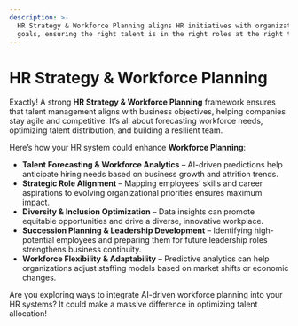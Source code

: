 ```yaml
---
description: >-
  HR Strategy & Workforce Planning aligns HR initiatives with organizational
  goals, ensuring the right talent is in the right roles at the right time.
---
```


# HR Strategy & Workforce Planning

Exactly! A strong **HR Strategy & Workforce Planning** framework ensures that talent management aligns with business objectives, helping companies stay agile and competitive. It’s all about forecasting workforce needs, optimizing talent distribution, and building a resilient team.

Here’s how your HR system could enhance **Workforce Planning**:

* **Talent Forecasting & Workforce Analytics** – AI-driven predictions help anticipate hiring needs based on business growth and attrition trends.
* **Strategic Role Alignment** – Mapping employees’ skills and career aspirations to evolving organizational priorities ensures maximum impact.
* **Diversity & Inclusion Optimization** – Data insights can promote equitable opportunities and drive a diverse, innovative workplace.
* **Succession Planning & Leadership Development** – Identifying high-potential employees and preparing them for future leadership roles strengthens business continuity.
* **Workforce Flexibility & Adaptability** – Predictive analytics can help organizations adjust staffing models based on market shifts or economic changes.

Are you exploring ways to integrate AI-driven workforce planning into your HR systems? It could make a massive difference in optimizing talent allocation!

